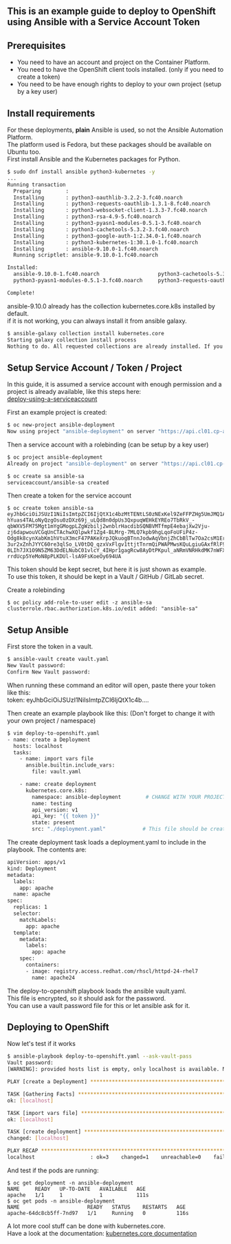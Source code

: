 ## This is an example guide to deploy to OpenShift using Ansible with a Service Account Token

## Prerequisites
- You need to have an account and project on the Container Platform.
- You need to have the OpenShift client tools installed. (only if you need to create a token)
- You need to be have enough rights to deploy to your own project (setup by a key user)

## Install requirements

For these deployments, **plain** Ansible is used, so not the Ansible Automation Platform.  
The platform used is Fedora, but these packages should be available on Ubuntu too.  
First install Ansible and the Kubernetes packages for Python.

```bash
$ sudo dnf install ansible python3-kubernetes -y
...
Running transaction
  Preparing        :                                                                                                                                                                                                                    1/1 
  Installing       : python3-oauthlib-3.2.2-3.fc40.noarch                                                                                                                                                                               1/9 
  Installing       : python3-requests-oauthlib-1.3.1-8.fc40.noarch                                                                                                                                                                      2/9 
  Installing       : python3-websocket-client-1.3.3-7.fc40.noarch                                                                                                                                                                       3/9 
  Installing       : python3-rsa-4.9-5.fc40.noarch                                                                                                                                                                                      4/9 
  Installing       : python3-pyasn1-modules-0.5.1-3.fc40.noarch                                                                                                                                                                         5/9 
  Installing       : python3-cachetools-5.3.2-3.fc40.noarch                                                                                                                                                                             6/9 
  Installing       : python3-google-auth-1:2.34.0-1.fc40.noarch                                                                                                                                                                         7/9 
  Installing       : python3-kubernetes-1:30.1.0-1.fc40.noarch                                                                                                                                                                          8/9 
  Installing       : ansible-9.10.0-1.fc40.noarch                                                                                                                                                                                       9/9 
  Running scriptlet: ansible-9.10.0-1.fc40.noarch                                                                                                                                                                                       9/9 

Installed:
  ansible-9.10.0-1.fc40.noarch                   python3-cachetools-5.3.2-3.fc40.noarch            python3-google-auth-1:2.34.0-1.fc40.noarch     python3-kubernetes-1:30.1.0-1.fc40.noarch        python3-oauthlib-3.2.2-3.fc40.noarch    
  python3-pyasn1-modules-0.5.1-3.fc40.noarch     python3-requests-oauthlib-1.3.1-8.fc40.noarch     python3-rsa-4.9-5.fc40.noarch                  python3-websocket-client-1.3.3-7.fc40.noarch    

Complete!
```
ansible-9.10.0 already has the collection kubernetes.core.k8s installed by default.  
if it is not working, you can always install it from ansible galaxy.
```bash
$ ansible-galaxy collection install kubernetes.core 
Starting galaxy collection install process
Nothing to do. All requested collections are already installed. If you want to reinstall them, consider using `--force`.
```
## Setup Service Account / Token / Project

In this guide, it is assumed a service account with enough permission and a project is already available, like this steps here:  
<a href="https://docs.cp.its.uu.nl/content/guides/deploy-using-a-serviceaccount/" target="_blank">deploy-using-a-serviceaccount</a>

First an example project is created:

```bash
$ oc new-project ansible-deployment
Now using project "ansible-deployment" on server "https://api.cl01.cp-acc.its.uu.nl:6443".
```

Then a service account with a rolebinding (can be setup by a key user)

```bash
$ oc project ansible-deployment
Already on project "ansible-deployment" on server "https://api.cl01.cp-acc.its.uu.nl:6443".

$ oc create sa ansible-sa
serviceaccount/ansible-sa created
```

Then create a token for the service account
```
$ oc create token ansible-sa
eyJhbGciOiJSUzI1NiIsImtpZCI6IjQtX1c4bzMtTENtLS0zNExKel9ZeFFPZHg5UmJMQ1A1U3R2MFBnVFF1RWcifQ.eyJhdWQiOlsiaHR0cHM6Ly9rdWJlcm5ldGVzLmRlZmF1bHQuc3ZjIl0sImV4cCI6MTcyNjg0MDM4MiwiaWF0IjoxNzI2ODM2NzgyLCJpc3MiOiJodHRwczovL2t1YmVybmV0ZXMuZGVmYXVsdC5zdmMiLCJrdWJlcm5ldGVzLmlvIjp7Im5hbWVzcGFjZSI6ImFuc2libGUtZGVwbG95bWVudCIsInNlcnZpY2VhY2NvdW50Ijp7Im5hbWUiOiJhbnNpYmxlLXNhIiwidWlkIjoiMWJkNWYxYTYtMDU5Ni00MDkzLWI5MDgtMmEyOTA3NTI0MTY3In19LCJuYmYiOjE3MjY4MzY3ODIsInN1YiI6InN5c3RlbTpzZXJ2aWNlYWNjb3VudDphbnNpYmxlLWRlcGxveW1lbnQ6YW5zaWJsZS1zYSJ9.jmE1BdXW8UcjKa4-hYuas4TALoNyQzgOsu0zDXz69j_uLQd8n0dpUs3QxpuqWEHkEYREo7TbRkV_-qbWXV5FM75Mgt1mYgGMogpLZgWzbilj2wnblrHacdibSQNBVMTfmpE4ebajXw2Vju-zj6dapwouVCGqUnCTAchwXQlpwkf1Zg4-BLMrg-7MLQ7kpb9hgLqoFoUFiP4z-Odg8k8cynXabKm1hVtuX3mcF47PAKeXrpJQkuogBTnnJodwAqVbnjZhCbBlTw7Oa2csM1ErE9n12o_M21Ex4RFKDhyw7HO7ra3ynwDURj8mqbKb0nvXi2H9LfH_8lPEEAA8x6jmfVk3e9ow6I6p8ervj_XxTxD1nQe03chaXa15LozkFTxf9eP278Iqs8s2JwZYggpweZwtZhL0oNcIhCG4aPqkTICJeq3qzWq569ektUQ5FZmqNVNAUvaNCGWJglQuoLy4fBaQ-3ur2xZnhJYYC60re3qlSo_LV0tDQ_qzxVxFlgv1ttjtTnrmQiPWAPMwsKQuLgiuGAxfRlF9z1_B9Rm4s-0LIh7JX1O9N5ZM63DdELNubC01vlcY_4IHpr1gagRcw8AyDtPKpul_aNRmVNRHkdMK7nWFXyR6F7VrgLuKXP9IqW6kE-rrdUcp5YeMoN8pPLKDUl-lsA9FsKoeOy694UA
```
This token should be kept secret, but here it is just shown as example.  
To use this token, it should be kept in a Vault / GitHub / GitLab secret.  

Create a rolebinding
```
$ oc policy add-role-to-user edit -z ansible-sa
clusterrole.rbac.authorization.k8s.io/edit added: "ansible-sa"
```

## Setup Ansible
First store the token in a vault. 

```bash
$ ansible-vault create vault.yaml
New Vault password: 
Confirm New Vault password: 
```
When running these command an editor will open, paste there your token like this:  
token: eyJhbGciOiJSUzI1NiIsImtpZCI6IjQtX1c4b....

Then create an example playbook like this: (Don't forget to change it with your own project / namespace)

```bash
$ vim deploy-to-openshift.yaml
- name: create a Deployment
  hosts: localhost
  tasks:
    - name: import vars file
      ansible.builtin.include_vars:
        file: vault.yaml

    - name: create deployment
      kubernetes.core.k8s:
        namespace: ansible-deployment        # CHANGE WITH YOUR PROJECT / NAMESPACE
        name: testing
        api_version: v1
        api_key: "{{ token }}"
        state: present
        src: "./deployment.yaml"            # This file should be created
```
The create deployment task loads a deployment.yaml to include in the playbook.
The contents are:
```bash
apiVersion: apps/v1
kind: Deployment
metadata:
  labels:
    app: apache
  name: apache
spec:
  replicas: 1
  selector:
    matchLabels:
      app: apache
  template:
    metadata:
      labels:
        app: apache
    spec:
      containers:
      - image: registry.access.redhat.com/rhscl/httpd-24-rhel7
        name: apache24
```
The deploy-to-openshift playbook loads the ansible vault.yaml.  
This file is encrypted, so it should ask for the password.  
You can use a vault password file for this or let ansible ask for it.

## Deploying to OpenShift
Now let's test if it works
```bash
$ ansible-playbook deploy-to-openshift.yaml --ask-vault-pass 
Vault password: 
[WARNING]: provided hosts list is empty, only localhost is available. Note that the implicit localhost does not match 'all'

PLAY [create a Deployment] *****************************************************************************************************************************************************************************************************************

TASK [Gathering Facts] *********************************************************************************************************************************************************************************************************************
ok: [localhost]

TASK [import vars file] ********************************************************************************************************************************************************************************************************************
ok: [localhost]

TASK [create deployment] *******************************************************************************************************************************************************************************************************************
changed: [localhost]

PLAY RECAP *********************************************************************************************************************************************************************************************************************************
localhost                  : ok=3    changed=1    unreachable=0    failed=0    skipped=0    rescued=0    ignored=0   
```

And test if the pods are running:
```
$ oc get deployment -n ansible-deployment
NAME     READY   UP-TO-DATE   AVAILABLE   AGE
apache   1/1     1            1           111s
$ oc get pods -n ansible-deployment
NAME                      READY   STATUS    RESTARTS   AGE
apache-64dc8cb5ff-7nd97   1/1     Running   0          116s
```
A lot more cool stuff can be done with kubernetes.core.  
Have a look at the documentation: <a href="https://github.com/ansible-collections/kubernetes.core" target="_blank">kubernetes.core documentation</a>
